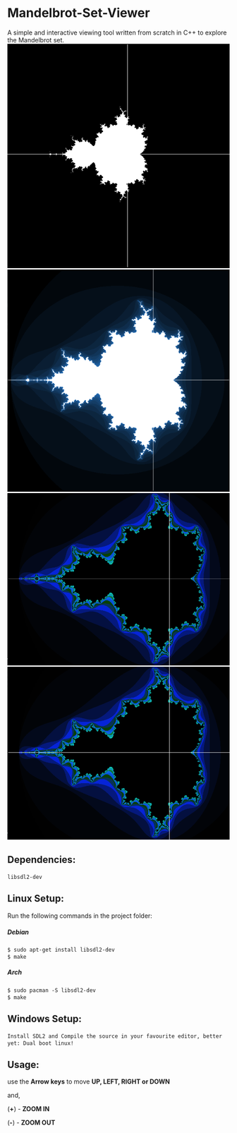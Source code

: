 # Mandelbrot-Set-Viewer
A simple and interactive viewing tool written from scratch in C++ to explore the Mandelbrot set.
![Mandelbrot Set black and white](/screenshots/WOOOOOOOOOOOOOOOOOOOOOOOOOOOOOOOOOOWWWWWWWWWWWWWWWWW.png)
![Mandelbrot Set Blue](/screenshots/InBlue.png)
![Mandelbrot Set Blue](/screenshots/mb_set_dark_horizontal.png)
![Mandelbrot Set Blue](/screenshots/mb_set_dark_horizontal.png)

## Dependencies:
`libsdl2-dev`

## Linux Setup:
Run the following commands in the project folder:

##### Debian
```
$ sudo apt-get install libsdl2-dev
$ make
```
##### Arch
```
$ sudo pacman -S libsdl2-dev
$ make
```
## Windows Setup:
```
Install SDL2 and Compile the source in your favourite editor, better yet: Dual boot linux!
```

## Usage:
  use the **Arrow keys** to move **UP, LEFT, RIGHT or DOWN**
  
  and,
  
  (**+**) - **ZOOM IN**
  
  (**-**) - **ZOOM OUT**
